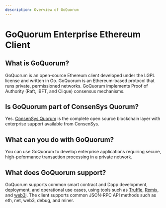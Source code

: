 ```yaml
---
description: Overview of GoQuorum
---
```


# GoQuorum Enterprise Ethereum Client

## What is GoQuorum?

GoQuorum is an open-source Ethereum client developed under the LGPL license and written in Go. GoQuorum
is an Ethereum-based protocol that runs private, permissioned networks. GoQuorum implements Proof of
Authority (Raft, IBFT, and Clique) consensus mechanisms.

## Is GoQuorum part of ConsenSys Quorum?

Yes. [ConsenSys Quorum](https://consensys.net/quorum/developers) is the complete open source blockchain
layer with enterprise support available from ConsenSys.

## What can you do with GoQuorum?

You can use GoQuorum to develop enterprise applications requiring secure, high-peformance transaction
processing in a private network.

## What does GoQuorum support?

GoQuorum supports common smart contract and Dapp development, deployment, and operational
use cases, using tools such as [Truffle](http://truffleframework.com/),
[Remix](https://github.com/ethereum/remix), and [web3j](https://web3j.io/). The client supports
common JSON-RPC API methods such as eth, net, web3, debug, and miner.
